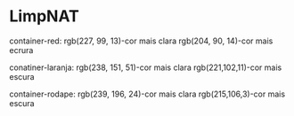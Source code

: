 ﻿# LimpNAT


container-red:
rgb(227, 99, 13)-cor mais clara
rgb(204, 90, 14)-cor mais ecrura

conatiner-laranja:
rgb(238, 151, 51)-cor mais clara
rgb(221,102,11)-cor mais escura

container-rodape:
rgb(239, 196, 24)-cor mais clara
rgb(215,106,3)-cor mais escura
